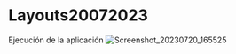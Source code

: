 # Layouts20072023

Ejecución de la aplicación
![Screenshot_20230720_165525](https://github.com/Hecmi/Layouts20072023/assets/120283562/342f50fd-bf5d-424c-90a9-4d32e944b066.png)
